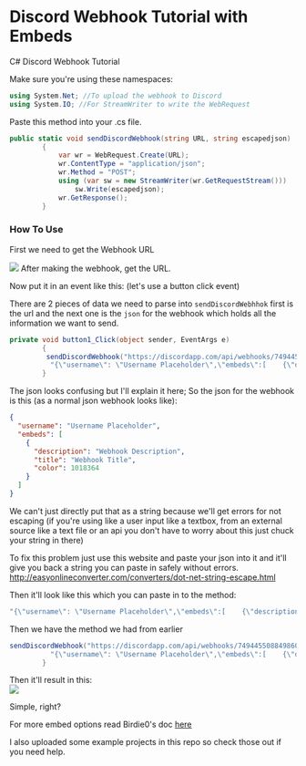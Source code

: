 
# Discord Webhook Tutorial with Embeds

C# Discord Webhook Tutorial

Make sure you're using these namespaces:

```csharp
using System.Net; //To upload the webhook to Discord
using System.IO; //For StreamWriter to write the WebRequest
```
Paste this method into your .cs file. 
```csharp
public static void sendDiscordWebhook(string URL, string escapedjson)
        {
            var wr = WebRequest.Create(URL);
            wr.ContentType = "application/json";
            wr.Method = "POST";
            using (var sw = new StreamWriter(wr.GetRequestStream()))
                sw.Write(escapedjson);
            wr.GetResponse();
        }
```

<h3>How To Use</h3>
First we need to get the Webhook URL

![](https://i.imgur.com/uyU3ms8.png)
After making the webhook, get the URL.

Now put it in an event like this:
(let's use a button click event)

There are 2 pieces of data we need to parse into `sendDiscordWebhhok` first is the url and the next one is the `json` for the webhook which holds all the information we want to send.

```csharp
private void button1_Click(object sender, EventArgs e)
        {
	     sendDiscordWebhook("https://discordapp.com/api/webhooks/749445508849860740/b_6Xv2hnhyqnWahXiAPefSv_s5cNXPZ8mg4sw4dnvrX5PUVaqjHY9Rqglfc9v5WFOLfM",
	      "{\"username\": \"Username Placeholder\",\"embeds\":[    {\"description\":\"Webhook Description\", \"title\":\"Webhook Title\", \"color\":1018364}]  }");
        }
```
The json looks confusing but I'll explain it here;
So the json for the webhook is this (as a normal json webhook looks like):
```json
{
  "username": "Username Placeholder",
  "embeds": [
    {
      "description": "Webhook Description",
      "title": "Webhook Title",
      "color": 1018364
    }
  ]
}
```
We can't just directly put that as a string because we'll get errors for not escaping (if you're using like a user input like a textbox, from an external source like a text file or an api you don't have to worry about this just chuck your string in there)

To fix this problem just use this website and paste your json into it and it'll give you back a string you can paste in safely without errors. http://easyonlineconverter.com/converters/dot-net-string-escape.html

Then it'll look like this which you can paste in to the method:
```csharp
"{\"username\": \"Username Placeholder\",\"embeds\":[    {\"description\":\"Webhook Description\", \"title\":\"Webhook Title\", \"color\":1018364}]  }"
```
Then we have the method we had from earlier
```csharp
sendDiscordWebhook("https://discordapp.com/api/webhooks/749445508849860740/b_6Xv2hnhyqnWahXiAPefSv_s5cNXPZ8mg4sw4dnvrX5PUVaqjHY9Rqglfc9v5WFOLfM",
	      "{\"username\": \"Username Placeholder\",\"embeds\":[    {\"description\":\"Webhook Description\", \"title\":\"Webhook Title\", \"color\":1018364}]  }");
        }
```
Then it'll result in this: <br>![](https://i.imgur.com/rqxT65E.png)


Simple, right?

For more embed options read Birdie0's doc [here](https://gist.github.com/Birdie0/78ee79402a4301b1faf412ab5f1cdcf9)


I also uploaded some example projects in this repo so check those out if you need help.
